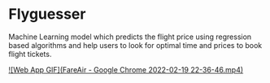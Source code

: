 # Flyguesser
Machine Learning model which predicts the flight price using regression based algorithms and help users to look for optimal time and prices to book flight tickets.

[![Web App GIF](FareAir - Google Chrome 2022-02-19 22-36-46.mp4)](https://flyguesser.herokuapp.com)
<br/>
